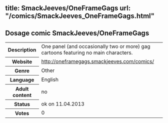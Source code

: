 title: SmackJeeves/OneFrameGags
url: "/comics/SmackJeeves_OneFrameGags.html"
---
Dosage comic SmackJeeves/OneFrameGags
-----------------------------------------

<table class="comicinfo">
<tr>
<th>Description</th><td>One panel (and occasionally two or more) gag cartoons featuring no main characters.</td>
</tr>
<tr>
<th>Website</th><td><a href="http://oneframegags.smackjeeves.com/comics/">http://oneframegags.smackjeeves.com/comics/</a></td>
</tr>
<tr>
<th>Genre</th><td>Other</td>
</tr>
<tr>
<th>Language</th><td>English</td>
</tr>
<tr>
<th>Adult content</th><td>no</td>
</tr>
<tr>
<th>Status</th><td>ok on 11.04.2013</td>
</tr>
<tr>
<th>Votes</th><td>0</div></td>
</tr>
</table>
